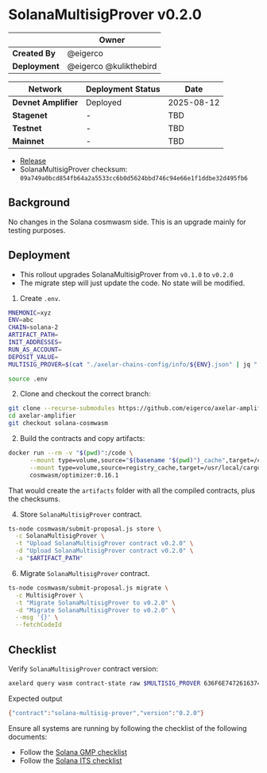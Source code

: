 # SolanaMultisigProver v0.2.0

|                | **Owner** |
| -------------- | --------- |
| **Created By** | @eigerco  |
| **Deployment** | @eigerco @kulikthebird  |

| **Network**          | **Deployment Status** | **Date**   |
| -------------------- | --------------------- | ---------- |
| **Devnet Amplifier** | Deployed              | 2025-08-12 |
| **Stagenet**         | -                     | TBD        |
| **Testnet**          | -                     | TBD        |
| **Mainnet**          | -                     | TBD        |

- [Release](https://github.com/eigerco/axelar-amplifier/releases/tag/solana-multisig-prover-v0.2.0)
- SolanaMultisigProver checksum: `09a749a0bcd854fb64a2a5533cc6b0d5624bbd746c94e66e1f1ddbe32d495fb6`


## Background

No changes in the Solana cosmwasm side. This is an upgrade mainly for testing purposes.

## Deployment

- This rollout upgrades SolanaMultisigProver from `v0.1.0` to `v0.2.0`
- The migrate step will just update the code. No state will be modified.

1. Create `.env`.


```bash
MNEMONIC=xyz
ENV=abc
CHAIN=solana-2
ARTIFACT_PATH=
INIT_ADDRESSES=
RUN_AS_ACCOUNT=
DEPOSIT_VALUE=
MULTISIG_PROVER=$(cat "./axelar-chains-config/info/${ENV}.json" | jq ".axelar.contracts.MultisigProver[\"$CHAIN\"].address" | tr -d '"')
```

```bash
source .env
```

2. Clone and checkout the correct branch:
```bash
git clone --recurse-submodules https://github.com/eigerco/axelar-amplifier.git
cd axelar-amplifier
git checkout solana-cosmwasm
```

2. Build the contracts and copy artifacts:
```bash
docker run --rm -v "$(pwd)":/code \
      --mount type=volume,source="$(basename "$(pwd)")_cache",target=/code/target \
      --mount type=volume,source=registry_cache,target=/usr/local/cargo/registry \
      cosmwasm/optimizer:0.16.1
```
That would create the `artifacts` folder with all the compiled contracts, plus the checksums.

4. Store `SolanaMultisigProver` contract.

```bash
ts-node cosmwasm/submit-proposal.js store \
  -c SolanaMultisigProver \
  -t "Upload SolanaMultisigProver contract v0.2.0" \
  -d "Upload SolanaMultisigProver contract v0.2.0" \
  -a "$ARTIFACT_PATH"
```

6. Migrate `SolanaMultisigProver` contract.

```bash
ts-node cosmwasm/submit-proposal.js migrate \
  -c MultisigProver \
  -t "Migrate SolanaMultisigProver to v0.2.0" \
  -d "Migrate SolanaMultisigProver to v0.2.0" \
  --msg '{}' \
  --fetchCodeId
```

## Checklist

Verify `SolanaMultisigProver` contract version:

```bash
axelard query wasm contract-state raw $MULTISIG_PROVER 636F6E74726163745F696E666F -o json | jq -r '.data' | base64 -d
```

Expected output

```bash
{"contract":"solana-multisig-prover","version":"0.2.0"}
```
Ensure all systems are running by following the checklist of the following documents:
* Follow the [Solana GMP checklist](../solana/2025-07-GMP-v1.0.0.md)
* Follow the [Solana ITS checklist](../solana/2025-07-ITS-v1.0.0.md)
